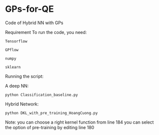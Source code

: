 # GPs-for-QE

Code of Hybrid NN with GPs

Requirement
To run the code, you need:

    Tensorflow

    GPflow

    numpy

    sklearn


Running the script:

A deep NN:

    python Classification_baseline.py

Hybrid Network:

    python DKL_with_pre_training_HoangCuong.py

Note: you can choose a right kernel function from line 184
you can select the option of pre-training by editing line 180





